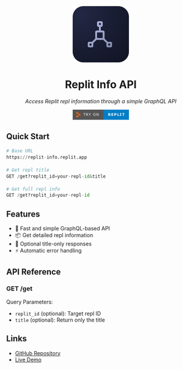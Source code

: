 
<div align="center">
  <img src="https://github.com/kairos-xx/replit_info/raw/main/assets/icon_raster.png" alt="Replit Info API Logo" width="150"/>
  <h1>Replit Info API</h1>
  <p><em>Access Replit repl information through a simple GraphQL API</em></p>

  <a href="https://replit.com/@kairos/replitinfo">
    <img src="https://github.com/kairos-xx/replit_info/raw/main/assets/replit.png" alt="Try it on Replit" width="150"/>
  </a>
</div>

## Quick Start
```python
# Base URL
https://replit-info.replit.app

# Get repl title
GET /get?replit_id=your-repl-id&title

# Get full repl info
GET /get?replit_id=your-repl-id
```

## Features
- 🚀 Fast and simple GraphQL-based API
- 📦 Get detailed repl information
- 🎯 Optional title-only responses
- ⚡ Automatic error handling

## API Reference
### GET /get
Query Parameters:
- `replit_id` (optional): Target repl ID
- `title` (optional): Return only the title

## Links
- [GitHub Repository](https://github.com/kairos-xx/replit_info.git)
- [Live Demo](https://replit.com/@kairos/replitinfo)
